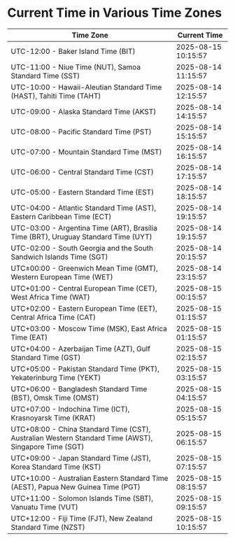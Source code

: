 # Current Time in Various Time Zones

| Time Zone | Current Time |
|-----------|--------------|
| UTC-12:00 - Baker Island Time (BIT) | 2025-08-15 10:15:57 |
| UTC-11:00 - Niue Time (NUT), Samoa Standard Time (SST) | 2025-08-14 11:15:57 |
| UTC-10:00 - Hawaii-Aleutian Standard Time (HAST), Tahiti Time (TAHT) | 2025-08-14 12:15:57 |
| UTC-09:00 - Alaska Standard Time (AKST) | 2025-08-14 14:15:57 |
| UTC-08:00 - Pacific Standard Time (PST) | 2025-08-14 15:15:57 |
| UTC-07:00 - Mountain Standard Time (MST) | 2025-08-14 16:15:57 |
| UTC-06:00 - Central Standard Time (CST) | 2025-08-14 17:15:57 |
| UTC-05:00 - Eastern Standard Time (EST) | 2025-08-14 18:15:57 |
| UTC-04:00 - Atlantic Standard Time (AST), Eastern Caribbean Time (ECT) | 2025-08-14 19:15:57 |
| UTC-03:00 - Argentina Time (ART), Brasília Time (BRT), Uruguay Standard Time (UYT) | 2025-08-14 19:15:57 |
| UTC-02:00 - South Georgia and the South Sandwich Islands Time (SGT) | 2025-08-14 20:15:57 |
| UTC±00:00 - Greenwich Mean Time (GMT), Western European Time (WET) | 2025-08-14 23:15:57 |
| UTC+01:00 - Central European Time (CET), West Africa Time (WAT) | 2025-08-15 00:15:57 |
| UTC+02:00 - Eastern European Time (EET), Central Africa Time (CAT) | 2025-08-15 01:15:57 |
| UTC+03:00 - Moscow Time (MSK), East Africa Time (EAT) | 2025-08-15 01:15:57 |
| UTC+04:00 - Azerbaijan Time (AZT), Gulf Standard Time (GST) | 2025-08-15 02:15:57 |
| UTC+05:00 - Pakistan Standard Time (PKT), Yekaterinburg Time (YEKT) | 2025-08-15 03:15:57 |
| UTC+06:00 - Bangladesh Standard Time (BST), Omsk Time (OMST) | 2025-08-15 04:15:57 |
| UTC+07:00 - Indochina Time (ICT), Krasnoyarsk Time (KRAT) | 2025-08-15 05:15:57 |
| UTC+08:00 - China Standard Time (CST), Australian Western Standard Time (AWST), Singapore Time (SGT) | 2025-08-15 06:15:57 |
| UTC+09:00 - Japan Standard Time (JST), Korea Standard Time (KST) | 2025-08-15 07:15:57 |
| UTC+10:00 - Australian Eastern Standard Time (AEST), Papua New Guinea Time (PGT) | 2025-08-15 08:15:57 |
| UTC+11:00 - Solomon Islands Time (SBT), Vanuatu Time (VUT) | 2025-08-15 09:15:57 |
| UTC+12:00 - Fiji Time (FJT), New Zealand Standard Time (NZST) | 2025-08-15 10:15:57 |
